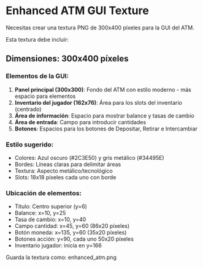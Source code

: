 # Enhanced ATM GUI Texture

Necesitas crear una textura PNG de 300x400 píxeles para la GUI del ATM.

Esta textura debe incluir:

## Dimensiones: 300x400 píxeles

### Elementos de la GUI:
1. **Panel principal (300x300)**: Fondo del ATM con estilo moderno - más espacio para elementos
2. **Inventario del jugador (162x76)**: Área para los slots del inventario (centrado)
3. **Área de información**: Espacio para mostrar balance y tasas de cambio
4. **Área de entrada**: Campo para introducir cantidades
5. **Botones**: Espacios para los botones de Depositar, Retirar e Intercambiar

### Estilo sugerido:
- Colores: Azul oscuro (#2C3E50) y gris metálico (#34495E)
- Bordes: Líneas claras para delimitar áreas
- Textura: Aspecto metálico/tecnológico
- Slots: 18x18 píxeles cada uno con borde

### Ubicación de elementos:
- Título: Centro superior (y=6)
- Balance: x=10, y=25
- Tasa de cambio: x=10, y=40
- Campo cantidad: x=45, y=60 (86x20 píxeles)
- Botón moneda: x=135, y=60 (35x20 píxeles)
- Botones acción: y=90, cada uno 50x20 píxeles
- Inventario jugador: inicia en y=166

Guarda la textura como: enhanced_atm.png